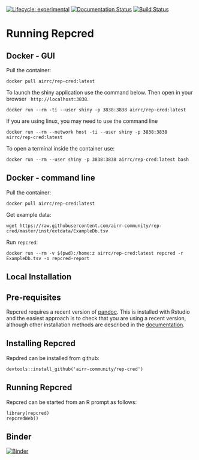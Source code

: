 [![Lifecycle:
experimental](https://img.shields.io/badge/lifecycle-experimental-orange.svg)]()
[![Documentation Status](https://readthedocs.org/projects/rep-cred/badge/?version=latest)](https://rep-cred.readthedocs.io/en/latest/?badge=latest)
[![Build Status](https://travis-ci.org/airr-community/rep-cred.svg?branch=master)](https://travis-ci.org/airr-community/rep-cred)



# Running Repcred

## Docker - GUI

Pull the container:

```
docker pull airrc/rep-cred:latest
```

To launch the shiny application use the command below. Then open in your browser
` http://localhost:3838`. 

```
docker run --rm -ti --user shiny -p 3838:3838 airrc/rep-cred:latest
```

If you are using linux, you may need to use the command line

```
docker run --rm --network host -ti --user shiny -p 3838:3838 airrc/rep-cred:latest
```

To open a terminal inside the container use:

```
docker run --rm --user shiny -p 3838:3838 airrc/rep-cred:latest bash
```

## Docker - command line

Pull the container:

```
docker pull airrc/rep-cred:latest
```

Get example data:

```
wget https://raw.githubusercontent.com/airr-community/rep-cred/master/inst/extdata/ExampleDb.tsv
```

Run `repcred`:

```
docker run --rm -v $(pwd):/home:z airrc/rep-cred:latest repcred -r ExampleDb.tsv -o repcred-report
```

## Local Installation

## Pre-requisites

Repcred requires a recent version of [pandoc](https://pandoc.org). This is installed with Rstudio and the easiest approach is to check that you are using a recent version, although other installation methods are described in the [documentation](https://bookdown.org/yihui/rmarkdown-cookbook/install-pandoc.html).
 
## Installing Repcred

Repdred can be installed from github:

```
devtools::install_github('airr-community/rep-cred')
```

## Running Repcred

Repcred can be started from an R prompt as follows:

```
library(repcred)   
repcredWeb()  
```

## Binder

[![Binder](https://mybinder.org/badge_logo.svg)](https://mybinder.org/v2/gh/airr-community/rep-cred/master?urlpath=shiny/binder/)
